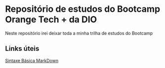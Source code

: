 # Repositório de estudos do Bootcamp Orange Tech + da DIO

Neste repositório irei deixar toda a minha trilha de estudos do Bootcamp

## Links úteis
[Sintaxe Básica MarkDown](https://github.com/brenoemori/dio-bootcamp-orange-tech)
